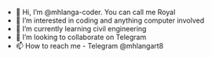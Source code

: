 - 👋 Hi, I’m @mhlanga-coder. You can call me Royal
- 👀 I’m interested in coding and anything computer involved
- 🌱 I’m currently learning civil engineering 
- 💞️ I’m looking to collaborate on Telegram
- 📫 How to reach me - Telegram @mhlangart8

<!---
mhlanga-coder/mhlanga-coder is a ✨ special ✨ repository because its `README.md` (this file) appears on your GitHub profile.
You can click the Preview link to take a look at your changes.
--->
